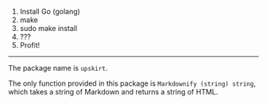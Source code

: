 1. Install Go (golang)
2. make
3. sudo make install
4. ???
5. Profit!

---

The package name is `upskirt`.

The only function provided in this package is `Markdownify (string) string`, which takes a string of Markdown and returns a string of HTML.
